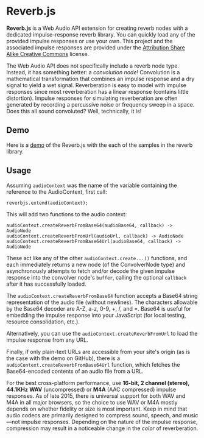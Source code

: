 # Reverb.js

**Reverb.js** is a Web Audio API extension for creating reverb nodes with a dedicated impulse-response reverb library. You can quickly load any of the provided impulse responses or use your own. This project and the associated impulse responses are provided under the [Attribution Share Alike Creative Commons](http://creativecommons.org/licenses/by-sa/3.0/) license.

The Web Audio API does not specifically include a reverb node type. Instead, it has something better: a *convolution node*! Convolution is a mathematical transformation that combines an impulse response and a dry signal to yield a wet signal. Reverberation is easy to model with impulse responses since most reverberation has a linear response (contains little distortion). Impulse responses for simulating reverberation are often generated by recording a percussive noise or frequency sweep in a space. Does this all sound convoluted? Well, technically, it is!
## Demo
Here is a [demo](http://reverbjs.org.s3-website-us-east-1.amazonaws.com) of the Reverb.js with the each of the samples in the reverb library.

## Usage
Assuming ``audioContext`` was the name of the variable containing the reference to the AudioContext, first call:

```
reverbjs.extend(audioContext);
```

This will add two functions to the audio context:

```
audioContext.createReverbFromBase64(audioBase64, callback) -> AudioNode
audioContext.createReverbFromUrl(audioUrl, callback) -> AudioNode
audioContext.createReverbFromBase64Url(audioBase64, callback) -> AudioNode
```

These act like any of the other ``audioContext.create...()`` functions, and each immediately returns a new node (of the ConvolverNode type) and asynchronously attempts to fetch and/or decode the given impulse response into the convolver node's ``buffer``, calling the optional ``callback`` after it has successfully loaded.

The ``audioContext.createReverbFromBase64`` function accepts a Base64 string representation of the audio file (without newlines). The characters allowable by the Base64 decoder are A-Z, a-z, 0-9, +, /, and =. Base64 is useful for embedding the impulse response into your JavaScript (for local testing, resource consolidation, etc.).

Alternatively, you can use the ``audioContext.createReverbFromUrl`` to load the impulse response from any URL.

Finally, if only plain-text URLs are accessible from your site's origin (as is the case with the demo on GitHub), there is a ``audioContext.createReverbFromBase64Url`` function, which fetches the Base64-encoded contents of an audio file from a URL.

For the best cross-platform performance, use **16-bit, 2 channel (stereo), 44.1KHz** **WAV** (uncompressed) or **M4A** (AAC compressed) impulse responses. As of late 2015, there is universal support for both WAV and M4A in all major browsers, so the choice to use WAV or M4A mostly depends on whether fidelity or size is most important. Keep in mind that audio codecs are primarily designed to compress sound, speech, and music—not impulse responses. Depending on the nature of the impulse response, compression may result in a noticeable change in the *color* of reverberation.